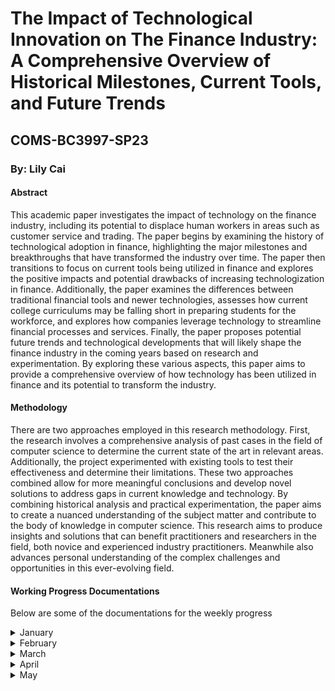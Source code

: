 <h1> The Impact of Technological Innovation on The Finance Industry: A Comprehensive Overview of Historical Milestones, Current Tools, and Future Trends </h1>
<h2> COMS-BC3997-SP23 </h2>
<h3>By: Lily Cai</h3>

<h4>Abstract</h4>
<p>This academic paper investigates the impact of technology on the finance industry, including its potential to displace human workers in areas such as customer service and trading. The paper begins by examining the history of technological adoption in finance, highlighting the major milestones and breakthroughs that have transformed the industry over time. The paper then transitions to focus on current tools being utilized in finance and explores the positive impacts and potential drawbacks of increasing technologization in finance. Additionally, the paper examines the differences between traditional financial tools and newer technologies, assesses how current college curriculums may be falling short in preparing students for the workforce, and explores how companies leverage technology to streamline financial processes and services. Finally, the paper proposes potential future trends and technological developments that will likely shape the finance industry in the coming years based on research and experimentation. By exploring these various aspects, this paper aims to provide a comprehensive overview of how technology has been utilized in finance and its potential to transform the industry.</p>

<h4>Methodology</h4>
<p>There are two approaches employed in this research methodology. First, the research involves a comprehensive analysis of past cases in the field of computer science to determine the current state of the art in relevant areas. Additionally, the project experimented with existing tools to test their effectiveness and determine their limitations. These two approaches combined allow for more meaningful conclusions and develop novel solutions to address gaps in current knowledge and technology. By combining historical analysis and practical experimentation, the paper aims to create a nuanced understanding of the subject matter and contribute to the body of knowledge in computer science. This research aims to produce insights and solutions that can benefit practitioners and researchers in the field, both novice and experienced industry practitioners. Meanwhile also advances personal understanding of the complex challenges and opportunities in this ever-evolving field.</p>


<h4>Working Progress Documentations</h4>
<p>Below are some of the documentations for the weekly progress</p> 

<details>
  <summary>January </summary>
The following would entail the early weeks, specificially weeks 1-4:
  
  <h6>Weeks 1-2</h6>  
  
Here is a brief description what I did weeks 1-2, written in a format that's almost like a diary: 
  
The first portion of at least two weeks was thinking and writing the preliminary research proposal. Then, the issue became that I got COVID, causing a bit of a delay with the work. Below is a bit thought process of my initial reasonings: 

As my undergraduate life draws closer, I reflect on what I have gained. It saddens me to realize that I haven't accomplished as much as I could have, not only in terms of computer science projects and GPA but also in general. However, I am certain that some of my professors, peers, and friends would disagree with this pessimistic view. With this research project, I aim to satisfy my curiosity and bring closure to my somewhat tumultuous undergraduate life in a way that would make me proud, even if no one else takes pride in my work. Rather than presenting it in the typical report format or opting for the "successful" approach, I wish to pursue this project in a manner that speaks to me and showcases my unique abilities.

Throughout my years of education, I have always been passionate about learning practical and applicable knowledge. I have come to realize that being able to observe the concrete changes and impacts that my efforts are creating is what motivates me to thrive and learn. One field that has always intrigued me is how technology is utilized in various sectors, not just within the tech industry. Specifically, I have been interested in exploring how algorithmic trading and the stock market function with the aid of technology. Observing how these trading strategies operate and their effectiveness in the real world is fascinating. 

**Please see "Research Proposal.pdf" in the Midterm Folder for the proposal**: [Research Proposal](https://github.com/COMS-BC3997-SP23/website-cc4672/blob/main/Midterm/Research%20Proposal.pdf)
  
  <h6>Weeks 3-4</h6>  
  
It wasn't delightful when I realized that my original area might not be feasible for this semester. It's almost as if a person with huge ambitions and eagerness to sail shortly only realizes they don't know how to steer a ship or navigate. My misjudgment with the difficulty required to delve into this topic made it so that after conducting preliminary research, I concluded that studying algorithmic trading would demand skills such as machine learning, which may not be feasible to acquire quickly. After recovering from COVID,  I spent a week or so trying to learn more about what I could do instead that relates to the topic but at the same time can give me both the technical and research suited for a beginner level. Therefore, I shifted my focus to a more general question: **How has technology been utilized in the financial world? ** 
  
**Please see "Some research up until 3.20.pdf" in the Midterm Folder for the part of the research conducted. The file includes both the research done on algorithmic trading and history of technology in finance**: [Background Research]( https://github.com/COMS-BC3997-SP23/website-cc4672/blob/main/Midterm/Some%20research%20up%20until%203.20.pdf)
  
Please know that just because I couldn't do a project on it during the semester does not mean that I cannot continue this research after graduation. Still, it indicates that solely focusing on algorithmic trading may not be optimal for me to derive presentable conclusions that satisfy my academic curiosity.
  
</details>

<details>
  <summary>February</summary>
  
In February, my focus was primarily on conducting interviews with experts in the finance industry to gather insights on the impact of technology on the sector. Based on the findings, I spent time drawing conclusions and determining the best programming languages to use in analyzing the data. After careful consideration, I ultimately settled on a combination of Excel, Python, SQL, and Java. Each of these languages has unique strengths that are well-suited for different aspects of the project, such as data organization and analysis, machine learning, and data visualization. Using a combination of these languages allows for a more comprehensive and nuanced analysis of the data, leading to more robust conclusions and insights. With the decision made on which languages to use, I moved forward with the project with a greater sense of direction and purpose.

Here are some key points I gained from talking to several people working in the industry:

* Bullet point 1 While technology has become an integral part of the finance industry, traditional financial tools such as Excel are still widely used for daily operations.
* Bullet point 2 Many finance professionals have yet to fully adopt advanced technologies like artificial intelligence and blockchain due to the steep learning curve and high costs associated with implementation.
Despite the rise of fintech startups and digital banks, many consumers still prefer to interact with human advisors for personalized financial advice.
While the use of technology has certainly increased efficiency and speed in some areas of finance, there is still a need for human intuition and decision-making in areas such as risk management and investment strategies.
Some experts believe that the finance industry will continue to adopt new technologies at a slower pace compared to other industries due to regulatory constraints and the need for a high level of security and accuracy.
</details>

<details>
  <summary>March</summary>
  
  This is the content that will be hidden until the user clicks the dropdown.
</details>

<details>
  <summary>April</summary>
  
  This is the content that will be hidden until the user clicks the dropdown.
</details>

<details>
  <summary>May</summary>
  
  This is the content that will be hidden until the user clicks the dropdown.
</details>


